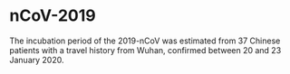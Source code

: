 # nCoV-2019

The incubation period of the 2019-nCoV was estimated from 37 Chinese patients with a travel history from Wuhan, confirmed between 20 and 23 January 2020.
